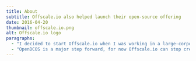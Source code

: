 ```yaml
---
title: About
subtitle: Offscale.io also helped launch their open-source offering
date: 2016-04-20
thumbnail: offscale.io.png
alt: Offscale.io logo
paragraphs:
  - "I decided to start Offscale.io when I was working in a large-corporate. They had a plethora of private clouds from various providers (and versions). Deploying Mesos clusters to link their entire backbone, establishing global CI/CD pipelines and encouraging heterogeneous storage layers would facilitate increased agility, and most importantly: increased resource utilisation. Projections for first-year cost savings were over 100m."
  - "OpenDCOS is a major step forward, for now Offscale.io can stop creating making its own open distribution, and instead collaborate with the wider community to make a truly open, universal and accessible datacentre operating system."
---
```

